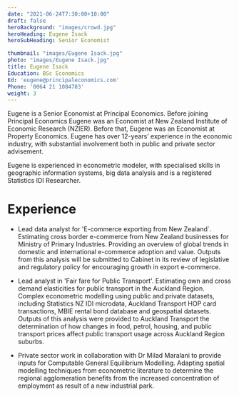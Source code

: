 ```yaml
---
date: "2021-06-24T7:30:00+10:00"
draft: false
heroBackground: "images/crowd.jpg"
heroHeading: Eugene Isack
heroSubHeading: Senior Economist

thumbnail: "images/Eugene Isack.jpg"
photo: "images/Eugene Isack.jpg"
title: Eugene Isack
Education: BSc Economics
Ed: 'eugene@principaleconomics.com'
Phone: '0064 21 1084783'
weight: 3
---
```

Eugene is a Senior Economist at Principal Economics. Before joining Principal Economics Eugene was an Economist at New Zealand Institute of Economic Research (NZIER). Before that,  Eugene was an Economist at Property Economics. Eugene has over 12-years’ experience in the economic industry, with substantial involvement both in public and private sector advisement.

Eugene is experienced in econometric modeler, with specialised skills in geographic information systems, big data analysis and is a registered Statistics IDI Researcher. 

# Experience

- Lead data analyst for 'E-commerce exporting from New Zealand`. Estimating cross border e-commerce from New Zealand businesses for Ministry of Primary Industries. Providing an overview of global trends in domestic and international e-commerce adoption and value. Outputs from this analysis will be submitted to Cabinet in its review of legislative and regulatory policy for encouraging growth in export e-commerce. 

- Lead analyst in 'Fair fare for Public Transport'. Estimating own and cross demand elasticities for public transport in the Auckland Region. Complex econometric modelling using public and private datasets, including Statistics NZ IDI microdata, Auckland Transport HOP card transactions, MBIE rental bond database and geospatial datasets. Outputs of this analysis were provided to Auckland Transport the determination of how changes in food, petrol, housing, and public transport prices affect public transport usage across Auckland Region suburbs. 

- Private sector work in collaboration with Dr Milad Maralani to provide inputs for Computable General Equilibrium Modelling. Adapting spatial modelling techniques from econometric literature to determine the regional agglomeration benefits from the increased concentration of employment as result of a new industrial park. 
